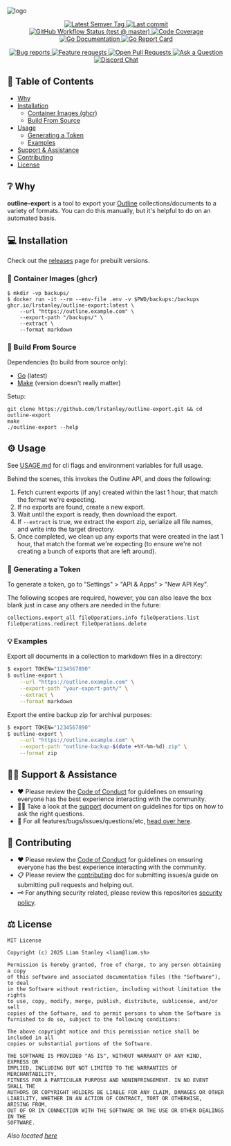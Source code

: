 <!-- template:define:options
{
  "nodescription": true
}
-->
![logo](https://liam.sh/-/gh/svg/lrstanley/outline-export?layout=left&bg=geometric&icon=material-symbols%3Amarkdown&icon.height=80)

<!-- template:begin:header -->
<!-- do not edit anything in this "template" block, its auto-generated -->

<p align="center">
  <a href="https://github.com/lrstanley/outline-export/tags">
    <img title="Latest Semver Tag" src="https://img.shields.io/github/v/tag/lrstanley/outline-export?style=flat-square">
  </a>
  <a href="https://github.com/lrstanley/outline-export/commits/master">
    <img title="Last commit" src="https://img.shields.io/github/last-commit/lrstanley/outline-export?style=flat-square">
  </a>




  <a href="https://github.com/lrstanley/outline-export/actions?query=workflow%3Atest+event%3Apush">
    <img title="GitHub Workflow Status (test @ master)" src="https://img.shields.io/github/actions/workflow/status/lrstanley/outline-export/test.yml?branch=master&label=test&style=flat-square">
  </a>


  <a href="https://codecov.io/gh/lrstanley/outline-export">
    <img title="Code Coverage" src="https://img.shields.io/codecov/c/github/lrstanley/outline-export/master?style=flat-square">
  </a>

  <a href="https://pkg.go.dev/github.com/lrstanley/outline-export">
    <img title="Go Documentation" src="https://pkg.go.dev/badge/github.com/lrstanley/outline-export?style=flat-square">
  </a>
  <a href="https://goreportcard.com/report/github.com/lrstanley/outline-export">
    <img title="Go Report Card" src="https://goreportcard.com/badge/github.com/lrstanley/outline-export?style=flat-square">
  </a>
</p>
<p align="center">
  <a href="https://github.com/lrstanley/outline-export/issues?q=is:open+is:issue+label:bug">
    <img title="Bug reports" src="https://img.shields.io/github/issues/lrstanley/outline-export/bug?label=issues&style=flat-square">
  </a>
  <a href="https://github.com/lrstanley/outline-export/issues?q=is:open+is:issue+label:enhancement">
    <img title="Feature requests" src="https://img.shields.io/github/issues/lrstanley/outline-export/enhancement?label=feature%20requests&style=flat-square">
  </a>
  <a href="https://github.com/lrstanley/outline-export/pulls">
    <img title="Open Pull Requests" src="https://img.shields.io/github/issues-pr/lrstanley/outline-export?label=prs&style=flat-square">
  </a>
  <a href="https://github.com/lrstanley/outline-export/discussions/new?category=q-a">
    <img title="Ask a Question" src="https://img.shields.io/badge/support-ask_a_question!-blue?style=flat-square">
  </a>
  <a href="https://liam.sh/chat"><img src="https://img.shields.io/badge/discord-bytecord-blue.svg?style=flat-square" title="Discord Chat"></a>
</p>
<!-- template:end:header -->

<!-- template:begin:toc -->
<!-- do not edit anything in this "template" block, its auto-generated -->
## :link: Table of Contents

  - [Why](#grey_question-why)
  - [Installation](#computer-installation)
    - [Container Images (ghcr)](#whale-container-images-ghcr)
    - [Build From Source](#toolbox-build-from-source)
  - [Usage](#gear-usage)
    - [Generating a Token](#hammer-generating-a-token)
    - [Examples](#bulb-examples)
  - [Support &amp; Assistance](#raising_hand_man-support--assistance)
  - [Contributing](#handshake-contributing)
  - [License](#balance_scale-license)
<!-- template:end:toc -->

## :grey_question: Why

**outline-export** is a tool to export your [Outline](https://getoutline.com) collections/documents to
a variety of formats. You can do this manually, but it's helpful to do on an automated basis.

## :computer: Installation

Check out the [releases](https://github.com/lrstanley/outline-export/releases) page for prebuilt
versions.

### :whale: Container Images (ghcr)

```console
$ mkdir -vp backups/
$ docker run -it --rm --env-file .env -v $PWD/backups:/backups ghcr.io/lrstanley/outline-export:latest \
    --url "https://outline.example.com" \
    --export-path "/backups/" \
    --extract \
    --format markdown
```

### :toolbox: Build From Source

Dependencies (to build from source only):

- [Go](https://golang.org/doc/install) (latest)
- [Make](https://www.gnu.org/software/make/) (version doesn't really matter)

Setup:

```console
git clone https://github.com/lrstanley/outline-export.git && cd outline-export
make
./outline-export --help
```

## :gear: Usage

See [USAGE.md](USAGE.md) for cli flags and environment variables for full usage.

Behind the scenes, this invokes the Outline API, and does the following:

1. Fetch current exports (if any) created within the last 1 hour, that match the format we're expecting.
2. If no exports are found, create a new export.
3. Wait until the export is ready, then download the export.
4. If `--extract` is true, we extract the export zip, serialize all file names, and write into the target
   directory.
5. Once completed, we clean up any exports that were created in the last 1 hour, that match the format
   we're expecting (to ensure we're not creating a bunch of exports that are left around).


### :hammer: Generating a Token

To generate a token, go to "Settings" > "API & Apps" > "New API Key".

The following scopes are required, however, you can also leave the box blank just in case any others
are needed in the future:

```
collections.export_all fileOperations.info fileOperations.list fileOperations.redirect fileOperations.delete
```

### :bulb: Examples

Export all documents in a collection to markdown files in a directory:

```bash
$ export TOKEN="1234567890"
$ outline-export \
    --url "https://outline.example.com" \
    --export-path "your-export-path/" \
    --extract \
    --format markdown
```

Export the entire backup zip for archival purposes:

```bash
$ export TOKEN="1234567890"
$ outline-export \
    --url "https://outline.example.com" \
    --export-path "outline-backup-$(date +%Y-%m-%d).zip" \
    --format zip
```

<!-- template:begin:support -->
<!-- do not edit anything in this "template" block, its auto-generated -->
## :raising_hand_man: Support & Assistance

* :heart: Please review the [Code of Conduct](.github/CODE_OF_CONDUCT.md) for
     guidelines on ensuring everyone has the best experience interacting with
     the community.
* :raising_hand_man: Take a look at the [support](.github/SUPPORT.md) document on
     guidelines for tips on how to ask the right questions.
* :lady_beetle: For all features/bugs/issues/questions/etc, [head over here](https://github.com/lrstanley/outline-export/issues/new/choose).
<!-- template:end:support -->

<!-- template:begin:contributing -->
<!-- do not edit anything in this "template" block, its auto-generated -->
## :handshake: Contributing

* :heart: Please review the [Code of Conduct](.github/CODE_OF_CONDUCT.md) for guidelines
     on ensuring everyone has the best experience interacting with the
    community.
* :clipboard: Please review the [contributing](.github/CONTRIBUTING.md) doc for submitting
     issues/a guide on submitting pull requests and helping out.
* :old_key: For anything security related, please review this repositories [security policy](https://github.com/lrstanley/outline-export/security/policy).
<!-- template:end:contributing -->

<!-- template:begin:license -->
<!-- do not edit anything in this "template" block, its auto-generated -->
## :balance_scale: License

```
MIT License

Copyright (c) 2025 Liam Stanley <liam@liam.sh>

Permission is hereby granted, free of charge, to any person obtaining a copy
of this software and associated documentation files (the "Software"), to deal
in the Software without restriction, including without limitation the rights
to use, copy, modify, merge, publish, distribute, sublicense, and/or sell
copies of the Software, and to permit persons to whom the Software is
furnished to do so, subject to the following conditions:

The above copyright notice and this permission notice shall be included in all
copies or substantial portions of the Software.

THE SOFTWARE IS PROVIDED "AS IS", WITHOUT WARRANTY OF ANY KIND, EXPRESS OR
IMPLIED, INCLUDING BUT NOT LIMITED TO THE WARRANTIES OF MERCHANTABILITY,
FITNESS FOR A PARTICULAR PURPOSE AND NONINFRINGEMENT. IN NO EVENT SHALL THE
AUTHORS OR COPYRIGHT HOLDERS BE LIABLE FOR ANY CLAIM, DAMAGES OR OTHER
LIABILITY, WHETHER IN AN ACTION OF CONTRACT, TORT OR OTHERWISE, ARISING FROM,
OUT OF OR IN CONNECTION WITH THE SOFTWARE OR THE USE OR OTHER DEALINGS IN THE
SOFTWARE.
```

_Also located [here](LICENSE)_
<!-- template:end:license -->
